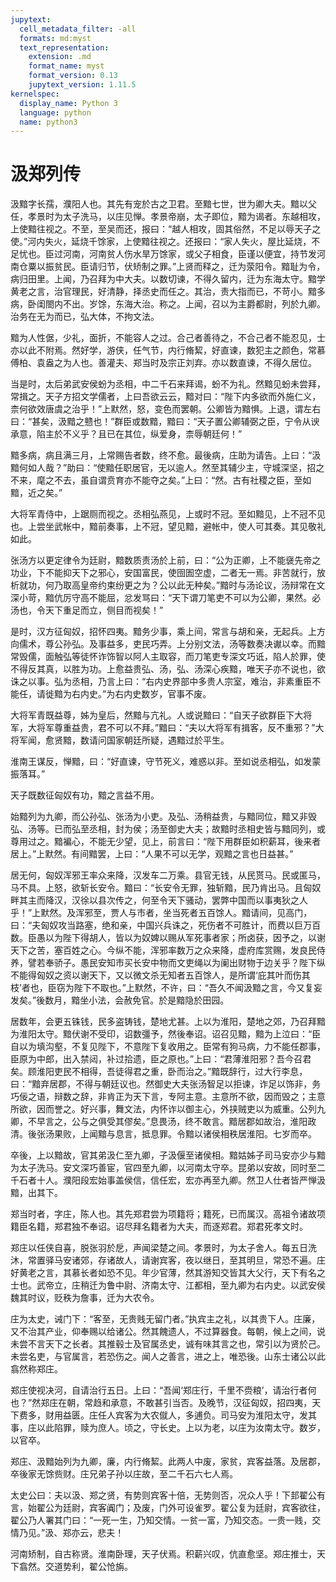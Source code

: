 ```yaml
---
jupytext:
  cell_metadata_filter: -all
  formats: md:myst
  text_representation:
    extension: .md
    format_name: myst
    format_version: 0.13
    jupytext_version: 1.11.5
kernelspec:
  display_name: Python 3
  language: python
  name: python3
---
```

# 汲郑列传

汲黯字长孺，濮阳人也。其先有宠於古之卫君。至黯七世，世为卿大夫。黯以父任，孝景时为太子洗马，以庄见惮。孝景帝崩，太子即位，黯为谒者。东越相攻，上使黯往视之。不至，至吴而还，报曰：“越人相攻，固其俗然，不足以辱天子之使。”河内失火，延烧千馀家，上使黯往视之。还报曰：“家人失火，屋比延烧，不足忧也。臣过河南，河南贫人伤水旱万馀家，或父子相食，臣谨以便宜，持节发河南仓粟以振贫民。臣请归节，伏矫制之罪。”上贤而释之，迁为荥阳令。黯耻为令，病归田里。上闻，乃召拜为中大夫。以数切谏，不得久留内，迁为东海太守。黯学黄老之言，治官理民，好清静，择丞史而任之。其治，责大指而已，不苛小。黯多病，卧闺閤内不出。岁馀，东海大治。称之。上闻，召以为主爵都尉，列於九卿。治务在无为而已，弘大体，不拘文法。

黯为人性倨，少礼，面折，不能容人之过。合己者善待之，不合己者不能忍见，士亦以此不附焉。然好学，游侠，任气节，内行脩絜，好直谏，数犯主之颜色，常慕傅柏、袁盎之为人也。善灌夫、郑当时及宗正刘弃。亦以数直谏，不得久居位。

当是时，太后弟武安侯蚡为丞相，中二千石来拜谒，蚡不为礼。然黯见蚡未尝拜，常揖之。天子方招文学儒者，上曰吾欲云云，黯对曰：“陛下内多欲而外施仁义，柰何欲效唐虞之治乎！”上默然，怒，变色而罢朝。公卿皆为黯惧。上退，谓左右曰：“甚矣，汲黯之戆也！”群臣或数黯，黯曰：“天子置公卿辅弼之臣，宁令从谀承意，陷主於不义乎？且已在其位，纵爱身，柰辱朝廷何！”

黯多病，病且满三月，上常赐告者数，终不愈。最後病，庄助为请告。上曰：“汲黯何如人哉？”助曰：“使黯任职居官，无以逾人。然至其辅少主，守城深坚，招之不来，麾之不去，虽自谓贲育亦不能夺之矣。”上曰：“然。古有社稷之臣，至如黯，近之矣。”

大将军青侍中，上踞厕而视之。丞相弘燕见，上或时不冠。至如黯见，上不冠不见也。上尝坐武帐中，黯前奏事，上不冠，望见黯，避帐中，使人可其奏。其见敬礼如此。

张汤方以更定律令为廷尉，黯数质责汤於上前，曰：“公为正卿，上不能襃先帝之功业，下不能抑天下之邪心，安国富民，使囹圄空虚，二者无一焉。非苦就行，放析就功，何乃取高皇帝约束纷更之为？公以此无种矣。”黯时与汤论议，汤辩常在文深小苛，黯伉厉守高不能屈，忿发骂曰：“天下谓刀笔吏不可以为公卿，果然。必汤也，令天下重足而立，侧目而视矣！”

是时，汉方征匈奴，招怀四夷。黯务少事，乘上间，常言与胡和亲，无起兵。上方向儒术，尊公孙弘。及事益多，吏民巧弄。上分别文法，汤等数奏决谳以幸。而黯常毁儒，面触弘等徒怀诈饰智以阿人主取容，而刀笔吏专深文巧诋，陷人於罪，使不得反其真，以胜为功。上愈益贵弘、汤，弘、汤深心疾黯，唯天子亦不说也，欲诛之以事。弘为丞相，乃言上曰：“右内史界部中多贵人宗室，难治，非素重臣不能任，请徙黯为右内史。”为右内史数岁，官事不废。

大将军青既益尊，姊为皇后，然黯与亢礼。人或说黯曰：“自天子欲群臣下大将军，大将军尊重益贵，君不可以不拜。”黯曰：“夫以大将军有揖客，反不重邪？”大将军闻，愈贤黯，数请问国家朝廷所疑，遇黯过於平生。

淮南王谋反，惮黯，曰：“好直谏，守节死义，难惑以非。至如说丞相弘，如发蒙振落耳。”

天子既数征匈奴有功，黯之言益不用。

始黯列为九卿，而公孙弘、张汤为小吏。及弘、汤稍益贵，与黯同位，黯又非毁弘、汤等。已而弘至丞相，封为侯；汤至御史大夫；故黯时丞相史皆与黯同列，或尊用过之。黯褊心，不能无少望，见上，前言曰：“陛下用群臣如积薪耳，後来者居上。”上默然。有间黯罢，上曰：“人果不可以无学，观黯之言也日益甚。”

居无何，匈奴浑邪王率众来降，汉发车二万乘。县官无钱，从民贳马。民或匿马，马不具。上怒，欲斩长安令。黯曰：“长安令无罪，独斩黯，民乃肯出马。且匈奴畔其主而降汉，汉徐以县次传之，何至令天下骚动，罢弊中国而以事夷狄之人乎！”上默然。及浑邪至，贾人与市者，坐当死者五百馀人。黯请间，见高门，曰：“夫匈奴攻当路塞，绝和亲，中国兴兵诛之，死伤者不可胜计，而费以巨万百数。臣愚以为陛下得胡人，皆以为奴婢以赐从军死事者家；所卤获，因予之，以谢天下之苦，塞百姓之心。今纵不能，浑邪率数万之众来降，虚府库赏赐，发良民侍养，譬若奉骄子。愚民安知市买长安中物而文吏绳以为阑出财物于边关乎？陛下纵不能得匈奴之资以谢天下，又以微文杀无知者五百馀人，是所谓‘庇其叶而伤其枝’者也，臣窃为陛下不取也。”上默然，不许，曰：“吾久不闻汲黯之言，今又复妄发矣。”後数月，黯坐小法，会赦免官。於是黯隐於田园。

居数年，会更五铢钱，民多盗铸钱，楚地尤甚。上以为淮阳，楚地之郊，乃召拜黯为淮阳太守。黯伏谢不受印，诏数彊予，然後奉诏。诏召见黯，黯为上泣曰：“臣自以为填沟壑，不复见陛下，不意陛下复收用之。臣常有狗马病，力不能任郡事，臣原为中郎，出入禁闼，补过拾遗，臣之原也。”上曰：“君薄淮阳邪？吾今召君矣。顾淮阳吏民不相得，吾徒得君之重，卧而治之。”黯既辞行，过大行李息，曰：“黯弃居郡，不得与朝廷议也。然御史大夫张汤智足以拒谏，诈足以饰非，务巧佞之语，辩数之辞，非肯正为天下言，专阿主意。主意所不欲，因而毁之；主意所欲，因而誉之。好兴事，舞文法，内怀诈以御主心，外挟贼吏以为威重。公列九卿，不早言之，公与之俱受其僇矣。”息畏汤，终不敢言。黯居郡如故治，淮阳政清。後张汤果败，上闻黯与息言，抵息罪。令黯以诸侯相秩居淮阳。七岁而卒。

卒後，上以黯故，官其弟汲仁至九卿，子汲偃至诸侯相。黯姑姊子司马安亦少与黯为太子洗马。安文深巧善宦，官四至九卿，以河南太守卒。昆弟以安故，同时至二千石者十人。濮阳段宏始事盖侯信，信任宏，宏亦再至九卿。然卫人仕者皆严惮汲黯，出其下。

郑当时者，字庄，陈人也。其先郑君尝为项籍将；籍死，已而属汉。高祖令诸故项籍臣名籍，郑君独不奉诏。诏尽拜名籍者为大夫，而逐郑君。郑君死孝文时。

郑庄以任侠自喜，脱张羽於戹，声闻梁楚之间。孝景时，为太子舍人。每五日洗沐，常置驿马安诸郊，存诸故人，请谢宾客，夜以继日，至其明旦，常恐不遍。庄好黄老之言，其慕长者如恐不见。年少官薄，然其游知交皆其大父行，天下有名之士也。武帝立，庄稍迁为鲁中尉、济南太守、江都相，至九卿为右内史。以武安侯魏其时议，贬秩为詹事，迁为大农令。

庄为太史，诫门下：“客至，无贵贱无留门者。”执宾主之礼，以其贵下人。庄廉，又不治其产业，仰奉赐以给诸公。然其餽遗人，不过算器食。每朝，候上之间，说未尝不言天下之长者。其推毂士及官属丞史，诚有味其言之也，常引以为贤於己。未尝名吏，与官属言，若恐伤之。闻人之善言，进之上，唯恐後。山东士诸公以此翕然称郑庄。

郑庄使视决河，自请治行五日。上曰：“吾闻‘郑庄行，千里不赍粮’，请治行者何也？”然郑庄在朝，常趋和承意，不敢甚引当否。及晚节，汉征匈奴，招四夷，天下费多，财用益匮。庄任人宾客为大农僦人，多逋负。司马安为淮阳太守，发其事，庄以此陷罪，赎为庶人。顷之，守长史。上以为老，以庄为汝南太守。数岁，以官卒。

郑庄、汲黯始列为九卿，廉，内行脩絜。此两人中废，家贫，宾客益落。及居郡，卒後家无馀赀财。庄兄弟子孙以庄故，至二千石六七人焉。

太史公曰：夫以汲、郑之贤，有势则宾客十倍，无势则否，况众人乎！下邽翟公有言，始翟公为廷尉，宾客阗门；及废，门外可设雀罗。翟公复为廷尉，宾客欲往，翟公乃人署其门曰：“一死一生，乃知交情。一贫一富，乃知交态。一贵一贱，交情乃见。”汲、郑亦云，悲夫！

河南矫制，自古称贤。淮南卧理，天子伏焉。积薪兴叹，伉直愈坚。郑庄推士，天下翕然。交道势利，翟公怆旃。
